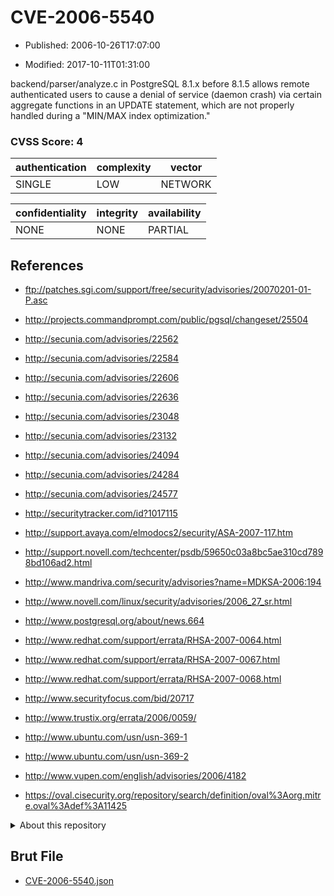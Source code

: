# CVE-2006-5540

- Published: 2006-10-26T17:07:00

- Modified: 2017-10-11T01:31:00

backend/parser/analyze.c in PostgreSQL 8.1.x before 8.1.5 allows remote authenticated users to cause a denial of service (daemon crash) via certain aggregate functions in an UPDATE statement, which are not properly handled during a "MIN/MAX index optimization."

### CVSS Score: **4**

| authentication | complexity | vector |
| --- | --- | --- |
| SINGLE | LOW | NETWORK |

| confidentiality | integrity | availability |
| --- | --- | --- |
| NONE | NONE | PARTIAL |

## References

* ftp://patches.sgi.com/support/free/security/advisories/20070201-01-P.asc

* http://projects.commandprompt.com/public/pgsql/changeset/25504

* http://secunia.com/advisories/22562

* http://secunia.com/advisories/22584

* http://secunia.com/advisories/22606

* http://secunia.com/advisories/22636

* http://secunia.com/advisories/23048

* http://secunia.com/advisories/23132

* http://secunia.com/advisories/24094

* http://secunia.com/advisories/24284

* http://secunia.com/advisories/24577

* http://securitytracker.com/id?1017115

* http://support.avaya.com/elmodocs2/security/ASA-2007-117.htm

* http://support.novell.com/techcenter/psdb/59650c03a8bc5ae310cd7898bd106ad2.html

* http://www.mandriva.com/security/advisories?name=MDKSA-2006:194

* http://www.novell.com/linux/security/advisories/2006_27_sr.html

* http://www.postgresql.org/about/news.664

* http://www.redhat.com/support/errata/RHSA-2007-0064.html

* http://www.redhat.com/support/errata/RHSA-2007-0067.html

* http://www.redhat.com/support/errata/RHSA-2007-0068.html

* http://www.securityfocus.com/bid/20717

* http://www.trustix.org/errata/2006/0059/

* http://www.ubuntu.com/usn/usn-369-1

* http://www.ubuntu.com/usn/usn-369-2

* http://www.vupen.com/english/advisories/2006/4182

* https://oval.cisecurity.org/repository/search/definition/oval%3Aorg.mitre.oval%3Adef%3A11425

<details>
<summary>About this repository</summary> 

  This repository is part of the project [Live Hack CVE](https://github.com/Live-Hack-CVE). Main website can be found [www.live-hack.org](https://www.live-hack.org) 
  
  Made by [Sn0wAlice](https://github.com/Sn0wAlice) for the people that care about security and need to have a feed of the latest CVEs. Hope you enjoy it, don't forget to star the repo and follow me on [Twitter](https://twitter.com/Sn0wAlice) and [Github](https://github.com/Sn0wAlice). And that is my [personnal website](https://www.alice-snow.me/)

  - [Home Page](https://github.com/Live-Hack-CVE)
  - [Framework](https://github.com/Live-Hack-CVE/cve-framework)
  - [CVE database](https://github.com/Live-Hack-CVE/full_database)
  - [Changelog](https://github.com/Live-Hack-CVE/Changelog)
</details>

## Brut File

* [CVE-2006-5540.json](https://raw.githubusercontent.com/Live-Hack-CVE/full_database/main/cves/2006/CVE-2006-5540.json)

